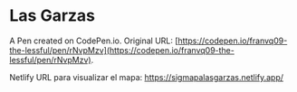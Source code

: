 # Las Garzas

A Pen created on CodePen.io. Original URL: [https://codepen.io/franvq09-the-lessful/pen/rNvpMzv](https://codepen.io/franvq09-the-lessful/pen/rNvpMzv).

Netlify URL para visualizar el mapa: https://sigmapalasgarzas.netlify.app/
